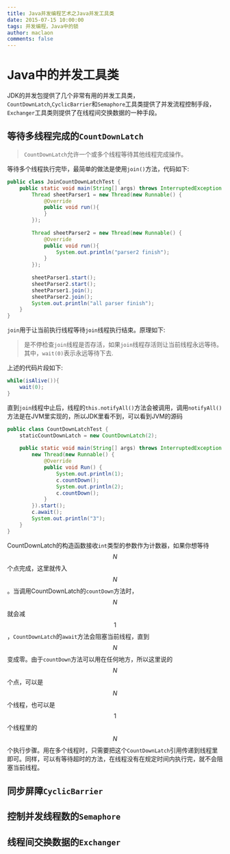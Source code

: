 ```yaml
---
title: Java并发编程艺术之Java并发工具类
date: 2015-07-15 10:00:00
tags: 并发编程，Java中的锁
author: maclaon
comments: false
---
```

# Java中的并发工具类
JDK的并发包提供了几个非常有用的并发工具类，`CountDownLatch`,`CyclicBarrier`和`Semaphore`工具类提供了并发流程控制手段，`Exchanger`工具类则提供了在线程间交换数据的一种手段。

## 等待多线程完成的`CountDownLatch`
> `CountDownLatch`允许一个或多个线程等待其他线程完成操作。

等待多个线程执行完毕，最简单的做法是使用`join()`方法，代码如下:

``` Java
public class JoinCountDownLatchTest {
	public static void main(String[] args) throws InterruptedException {
		Thread sheetParser1 = new Thread(new Runnable() {
			@Override
			public void run(){
			}
		});
		
		Thread sheetParser2 = new Thread(new Runnable() {
			@Override
			public void run(){
				System.out.println("parser2 finish");
			}
		});
		
		sheetParser1.start();
		sheetParser2.start();
		sheetParser1.join();
		sheetParser2.join();
		System.out.println("all parser finish");
	}
}
```

<!--more-->

`join`用于让当前执行线程等待`join`线程执行结束。原理如下:
> 是不停检查`join`线程是否存活，如果`join`线程存活则让当前线程永远等待。其中，`wait(0)`表示永远等待下去.

上述的代码片段如下:

```Java
while(isAlive()){
	wait(0);
}
```

直到`join`线程中止后，线程的`this.notifyAll()`方法会被调用，调用`notifyAll()`方法是在JVM里实现的，所以JDK里看不到，可以看到JVM的源码

``` Java
public class CountDownLatchTest {
	staticCountDownLatch = new CountDownLatch(2);
	
	public static void main(String[] args) throws InterruptedException {
		new Thread(new Runnable() {
			@Override
			public void Run() {
				System.out.println(1);
				c.countDown();
				System.out.println(2);
				c.countDown();
			}
		}).start();
		c.await();
		System.out.println("3");
	}
}
```

CountDownLatch的构造函数接收`int`类型的参数作为计数器，如果你想等待$$N$$个点完成，这里就传入$$N$$。当调用CountDownLatch的`countDown`方法时，$$N$$就会减$$1$$，`CountDownLatch`的`await`方法会阻塞当前线程，直到$$N$$变成零。由于`countDown`方法可以用在任何地方，所以这里说的$$N$$个点，可以是$$N$$个线程，也可以是$$1$$个线程里的$$N$$个执行步骤。用在多个线程时，只需要把这个`CountDownLatch`引用传递到线程里即可。同样，可以有等待超时的方法，在线程没有在规定时间内执行完，就不会阻塞当前线程。

## 同步屏障`CyclicBarrier`
## 控制并发线程数的`Semaphore`
## 线程间交换数据的`Exchanger`
